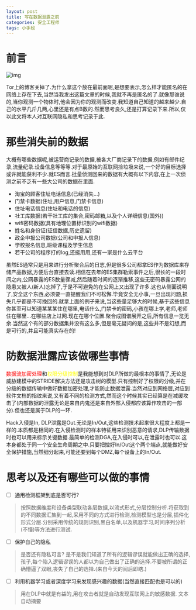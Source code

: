 ```yaml
---
layout: post
title: 写在数据泄露之前
categories: 安全工程师
tags: 小手段
---
```


# 前言

![img](https://img.iami.xyz/images/goneWithWind/goodbaytoonionblog.png)

Tor上的博客关掉了.为什么拿这个放在最前面呢,是想要表示,怎么样才能匿名的在网络上存在下去,当然当我发出这篇文章的时候,我就不再是匿名的了.就像那谁说的,当你观测一个物体时,他会因为你的观测而改变.我知道自己知道的越来越少.自己的水平几斤几两,心里还是有点B数的.然而思考良久,还是打算记录下来.所以,仅以此文将本人对互联网隐私和思考记录于此.

# 那些消失前的数据

大概有哪些数据呢,被运营商记录的数据,被各大厂商记录下的数据,例如有邮件纪录,流量纪录.设备信息等等等.对于最原始的互联网捡垃圾来说,一个好的目标选择或许就能获利不少.就ES而言.批量侦测回来的数据有大概有以下内容,在上一次侦测之前不乏有一些大公司的数据在里面.

* 淘宝的顾客住址电话信息(已经消失...)
* 门禁卡数据(住址,用户信息,门禁卡信息)
* 住址电话信息(住址和电话的信息)
* 社工库数据(若干社工库的集合,密码邮箱,以及个人详细信息(国外))
* wifi密码数据(具有地理位置标识别的wifi数据)
* 姓名和身份证(征信数据,历史遗留)
* 政企申报公司数据(公司和申报人信息)
* 学校报名信息,班级课程及学生信息
* 若干公司的程序打的log,还挺用用,还有一家是什么云平台

虽然ES通常只是用来进行分析聚合后的日志,但是很多公司都拿ES作为数据库来存储产品数据,方便后台直接去读.相信在去年的ES集群勒索事件之后,很长的一段时间之内,公网暴露的ES数量骤减,然后随着时间的逐渐推移,这些无密码暴露公网的隐患又被人(新人)忘掉了,于是不可避免的在公网上又出现了许多.这也从侧面说明了,安全这个东西,必须要一直提醒我们不可松懈.毕竟安全无小事,一旦出现问题,损失几乎都是不可挽回的.就拿上面的例子来说,当这些量足够大的时候,基于这些信息你甚至可以知道某某某住在哪里,电话什么,门禁卡的密码,小孩在哪上学,老师,老师住在哪里...在哪些店上过网.现在在哪个位置.聚合成图谱展开之后,所有信息一览无余.当然这个有的部分数据集并没有这么多,但是毫无疑问的是,这些并不是幻想,而是可行的,并且可能真实存在的!

# 防数据泄露应该做哪些事情

<font color="red"> 数据流加密处理</font>和<font color="yellow" >权限分级控制</font>是我能想到对DLP所做的最根本的事情了,无论是威胁建模中的STRIDE解决方法还是攻击树的模型.只有控制好了权限的分级,并在分级的数据传输中做好数据加密处理,才能防止数据泄露.当然对应到网络层,对应到软件文档的指纹来说,又有着不同的检测方式,然而这个时候其实已经算是在减缓攻击了(内部数据的泄露无论是来自内鬼还是来自外部入侵都应该算作攻击的一部分).但也还是属于DLP的一环.

Hack入侵是In, DLP泄露是Out.无论是In/Out,这些检测技术起来很大程度上都是一样的.本质都是相同的.在入侵检测时的样本特征用来识别恶意的请求,DLP传输数据时也可以用来标示关键数据.最简单的检测DGA,在入侵时可以,在泄露时也可以.这本身都处于同一个安全生命周期之中.只要把控好In/Out这个两个端点,就能做好安全保护措施,当然细分起来,可能还要到每个DMZ,每个设备上的In/Out.

# 思考以及还有哪些可以做的事情

- [ ] 通用检测框架到底是否可行?
> 按照数据维度和设备类型联动各层数据,以流式形式,分层控制分析.将获取到的不同数据汇集到一起,采用不同的方式进行检测,检测模型也是分层,插件化形式分层.分别采用传统的规则识别,黑白名单,以及机器学习,时间序列分析(不懂)等方法进行测试.

- [ ] 保护自己的隐私
> 是否还有隐私可言?
> 是不是我们知道了所有的逻辑谬误就能做出正确的选择,孩子,每个陷入逻辑谬误的人都以为自己做出了正确的选择.不要被所谓的正确懵逼了双眼,丧失了自己的选择.(来自今天的阅后即瞎.)

- [ ] 利用机器学习或者深度学习来发现感兴趣的数据(当然直接匹配也是可以的)
> 用在DLP中就是有益的,用在攻击者就是自动发现互联网上的敏感数据.
> 文本自动摘要
